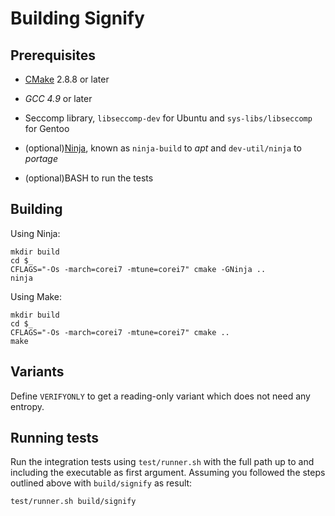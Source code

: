 # Building Signify

## Prerequisites

  * [CMake](http://www.cmake.org/download/) 2.8.8 or later

  * *GCC 4.9* or later

  * Seccomp library, `libseccomp-dev` for Ubuntu and `sys-libs/libseccomp` for Gentoo

  * (optional)[Ninja](https://ninja-build.org/), known as `ninja-build` to *apt* and `dev-util/ninja` to *portage*

  * (optional)BASH to run the tests

## Building

Using Ninja:

    mkdir build
    cd $_
    CFLAGS="-Os -march=corei7 -mtune=corei7" cmake -GNinja ..
    ninja

Using Make:

    mkdir build
    cd $_
    CFLAGS="-Os -march=corei7 -mtune=corei7" cmake ..
    make

## Variants

Define `VERIFYONLY` to get a reading-only variant which does not need any entropy.

## Running tests

Run the integration tests using `test/runner.sh` with the full path up to and including the executable as first argument.
Assuming you followed the steps outlined above with `build/signify` as result:

    test/runner.sh build/signify
